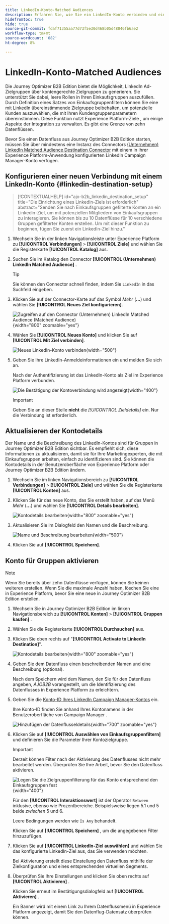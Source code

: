 ```yaml
---
title: LinkedIn-Konto-Matched Audiences
description: Erfahren Sie, wie Sie ein LinkedIn-Konto verbinden und einen Datenfluss für den Kauf von Gruppen aktivieren.
hidefromtoc: true
hide: true
source-git-commit: fdaf71355aa77d73f5e30d468b05d48046fb6ae2
workflow-type: tm+mt
source-wordcount: '682'
ht-degree: 8%

---
```


# LinkedIn-Konto-Matched Audiences

Die Journey Optimizer B2B Edition bietet die Möglichkeit, LinkedIn Ad-Zielgruppen über kontengerechte Zielgruppen zu generieren. Sie unterstützt Sie dabei, leere Rollen in Ihren Einkaufsgruppen auszufüllen. Durch Definition eines Satzes von Einkaufsgruppenfiltern können Sie eine mit LinkedIn übereinstimmende Zielgruppe beibehalten, um potenzielle Kunden auszuwählen, die mit Ihren Kundengruppenparametern übereinstimmen. Diese Funktion nutzt Experience Platform-Ziele , um einige Aspekte der Integration zu verwalten. Es gibt eine Grenze von zehn Datenflüssen.

Bevor Sie einen Datenfluss aus Journey Optimizer B2B Edition starten, müssen Sie über mindestens eine Instanz des Connectors [(Unternehmen) LinkedIn Matched Audience Destination Connector](https://experienceleague.adobe.com/en/docs/experience-platform/destinations/catalog/social/linkedin#connect) mit einem in Ihrer Experience Platform-Anwendung konfigurierten LinkedIn Campaign Manager-Konto verfügen.

## Konfigurieren einer neuen Verbindung mit einem LinkedIn-Konto {#linkedin-destination-setup}

>[!CONTEXTUALHELP]
>id="ajo-b2b_linkedin_destination_setup"
>title="Die Einrichtung eines LinkedIn-Ziels ist erforderlich"
>abstract="Senden Sie nach Einkaufsgruppen gefilterte Konten an ein Linkedin-Ziel, um mit potenziellen Mitgliedern von Einkaufsgruppen zu interagieren. Sie können bis zu 10 Datenflüsse für 10 verschiedene Gruppen gefilterter Konten erstellen. Um mit dieser Funktion zu beginnen, fügen Sie zuerst ein LinkedIn-Ziel hinzu."

1. Wechseln Sie in der linken Navigationsleiste unter Experience Platform zu **[!UICONTROL Verbindungen]** > **[!UICONTROL Ziele]** und wählen Sie die Registerkarte **[!UICONTROL Katalog]** aus.

1. Suchen Sie im Katalog den Connector **[!UICONTROL (Unternehmen) LinkedIn Matched Audience]** .

   >[!TIP]
   >
   >Sie können den Connector schnell finden, indem Sie `LinkedIn` in das Suchfeld eingeben.

1. Klicken Sie auf der Connector-Karte auf das Symbol _Mehr_ (**...**) und wählen Sie **[!UICONTROL Neues Ziel konfigurieren]**.

   ![Zugreifen auf den Connector (Unternehmen) LinkedIn Matched Audience (Matched Audience)](./assets/aep-destinations-catalog-linkedin.png){width="800" zoomable="yes"}

1. Wählen Sie **[!UICONTROL Neues Konto]** und klicken Sie auf **[!UICONTROL Mit Ziel verbinden]**.

   ![Neues LinkedIn-Konto verbinden](./assets/aep-destinations-catalog-linkedin-new-account.png){width="500"}

1. Geben Sie Ihre LinkedIn-Anmeldeinformationen ein und melden Sie sich an.

   Nach der Authentifizierung ist das LinkedIn-Konto als Ziel im Experience Platform verbunden.

   ![Die Bestätigung der Kontoverbindung wird angezeigt](./assets/aep-destinations-catalog-linkedin-connected.png){width="400"}

   >[!IMPORTANT]
   >
   >Geben Sie an dieser Stelle **nicht** die _[!UICONTROL Zieldetails]_ ein. Nur die Verbindung ist erforderlich.

## Aktualisieren der Kontodetails

Der Name und die Beschreibung des LinkedIn-Kontos sind für Gruppen in Journey Optimizer B2B Edition sichtbar. Es empfiehlt sich, diese Informationen zu aktualisieren, damit sie für Ihre Marketingexperten, die mit Einkaufsgruppen arbeiten, einfach zu identifizieren sind. Sie können die Kontodetails in der Benutzeroberfläche von Experience Platform oder Journey Optimizer B2B Edition ändern.

1. Wechseln Sie im linken Navigationsbereich zu **[!UICONTROL Verbindungen]** > **[!UICONTROL Ziele]** und wählen Sie die Registerkarte **[!UICONTROL Konten]** aus.

1. Klicken Sie für das neue Konto, das Sie erstellt haben, auf das Menü _Mehr_ (**...**) und wählen Sie **[!UICONTROL Details bearbeiten]**.

   ![Kontodetails bearbeiten](./assets/aep-destinations-accounts-edit-details.png){width="800" zoomable="yes"}

1. Aktualisieren Sie im Dialogfeld den Namen und die Beschreibung.

   ![Name und Beschreibung bearbeiten](./assets/destinations-linkedin-account-edit-details-dialog.png){width="500"}

1. Klicken Sie auf **[!UICONTROL Speichern]**.

## Konto für Gruppen aktivieren

>[!NOTE]
>
>Wenn Sie bereits über zehn Datenflüsse verfügen, können Sie keinen weiteren erstellen. Wenn Sie die maximale Anzahl haben, löschen Sie eine in Experience Platform, bevor Sie eine neue in Journey Optimizer B2B Edition erstellen.

1. Wechseln Sie in Journey Optimizer B2B Edition im linken Navigationsbereich zu **[!UICONTROL Konten]** > **[!UICONTROL Gruppen kaufen]** .

1. Wählen Sie die Registerkarte **[!UICONTROL Durchsuchen]** aus.

1. Klicken Sie oben rechts auf &quot;**[!UICONTROL Activate to LinkedIn Destination]**&quot;.

   ![Kontodetails bearbeiten](./assets/activate-linkedin-destination.png){width="800" zoomable="yes"}

1. Geben Sie dem Datenfluss einen beschreibenden Namen und eine Beschreibung (optional).

   Nach dem Speichern wird dem Namen, den Sie für den Datenfluss angeben, _AJOB2B_ vorangestellt, um die Identifizierung des Datenflusses in Experience Platform zu erleichtern.

1. Geben Sie die [Konto-ID Ihres LinkedIn Campaign Manager-Kontos](https://www.linkedin.com/help/lms/answer/a424270) ein.

   Ihre Konto-ID finden Sie anhand Ihres Kontonamens in der Benutzeroberfläche von Campaign Manager .

   ![Hinzufügen der Datenflusseldetails](./assets/destinations-linkedin-activate-details.png){width="700" zoomable="yes"}

1. Klicken Sie auf **[!UICONTROL Auswählen von Einkaufsgruppenfiltern]** und definieren Sie die Parameter Ihrer Kontozielgruppe.

   >[!IMPORTANT]
   >
   >Derzeit können Filter nach der Aktivierung des Datenflusses nicht mehr bearbeitet werden. Überprüfen Sie Ihre Arbeit, bevor Sie den Datenfluss aktivieren.

   ![Legen Sie die Zielgruppenfilterung für das Konto entsprechend den Einkaufsgruppen fest](./assets/destinations-linkedin-activate-buying-group-filters.png){width="400"}

   Für den **[!UICONTROL Interaktionswert]** ist der Operator `Between` inklusive, ebenso wie Prozentbereiche. Beispielsweise liegen 5.1 und 5 beide _zwischen_ 5 und 6.

   Leere Bedingungen werden wie `Is Any` behandelt.

   Klicken Sie auf **[!UICONTROL Speichern]** , um die angegebenen Filter hinzuzufügen.

1. Klicken Sie auf **[!UICONTROL LinkedIn-Ziel auswählen]** und wählen Sie das konfigurierte LinkedIn-Ziel aus, das Sie verwenden möchten.

   Bei Aktivierung erstellt diese Einstellung den Datenfluss mithilfe der Zielkonfiguration und eines entsprechenden virtuellen Segments.

1. Überprüfen Sie Ihre Einstellungen und klicken Sie oben rechts auf **[!UICONTROL Aktivieren]** .

   Klicken Sie erneut im Bestätigungsdialogfeld auf **[!UICONTROL Aktivieren]** .

   Ein Banner wird mit einem Link zu Ihrem Datenflussmenü in Experience Platform angezeigt, damit Sie den Datenflug-Datensatz überprüfen können.
